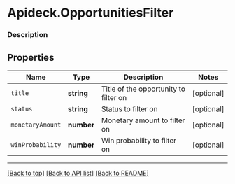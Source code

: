 # Apideck.OpportunitiesFilter

### Description

## Properties
Name | Type | Description | Notes
------------ | ------------- | ------------- | -------------
`title` | **string** | Title of the opportunity to filter on | [optional] 
`status` | **string** | Status to filter on | [optional] 
`monetaryAmount` | **number** | Monetary amount to filter on | [optional] 
`winProbability` | **number** | Win probability to filter on | [optional] 





---

[[Back to top]](#) [[Back to API list]](../../../../README.md#documentation-for-api-endpoints) [[Back to README]](../../../../README.md)


